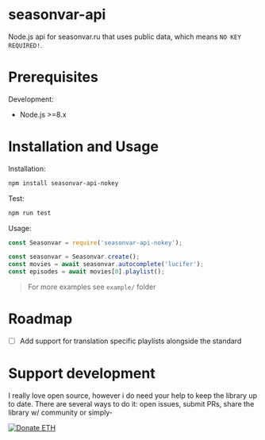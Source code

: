 seasonvar-api
============

Node.js api for seasonvar.ru that uses public data, which
means `NO KEY REQUIRED!`.

# Prerequisites

Development:

- Node.js >=8.x

# Installation and Usage 

Installation:

```bash
npm install seasonvar-api-nokey
```

Test:

```bash
npm run test
```

Usage:

```javascript
const Seasonvar = require('seasonvar-api-nokey');

const seasonvar = Seasonvar.create();
const movies = await seasonvar.autocomplete('lucifer');
const episodes = await movies[0].playlist();
```

> For more examples see `example/` folder

# Roadmap

- [ ] Add support for translation specific playlists alongside the standard

# Support development

I really love open source, however i do need your help to
keep the library up to date. There are several ways to do it:
open issues, submit PRs, share the library w/ community or simply-

<a href="https://etherdonation.com/d?to=0x4a1eade6b3780b50582344c162a547d04e4e8e4a" target="_blank" title="Donate ETH"><img src="https://etherdonation.com/i/btn/donate-btn.png" alt="Donate ETH"/></a>
